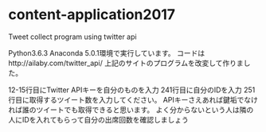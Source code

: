 # content-application2017
Tweet collect program using twitter api

Python3.6.3 Anaconda 5.0.1環境で実行しています。
コードはhttp://ailaby.com/twitter_api/
上記のサイトのプログラムを改変して作りました。

12-15行目にTwitter APIキーを自分のものを入力
241行目に自分のIDを入力
251行目に取得するツイート数を入力してください。
APIキーさえあれば鍵垢でなければ誰のツイートでも取得できると思います。
よく分からないという人は隣の人にIDを入れてもらって自分の出席回数を確認しましょう
